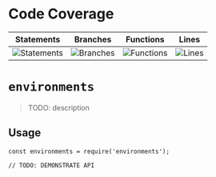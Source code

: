 # Code Coverage
| Statements                  | Branches                | Functions                 | Lines             |
| --------------------------- | ----------------------- | ------------------------- | ----------------- |
| ![Statements](https://img.shields.io/badge/statements-85.94%25-yellow.svg?style=flat) | ![Branches](https://img.shields.io/badge/branches-76.49%25-red.svg?style=flat) | ![Functions](https://img.shields.io/badge/functions-87.5%25-yellow.svg?style=flat) | ![Lines](https://img.shields.io/badge/lines-85.86%25-yellow.svg?style=flat) |
# `environments`

> TODO: description

## Usage

```
const environments = require('environments');

// TODO: DEMONSTRATE API
```